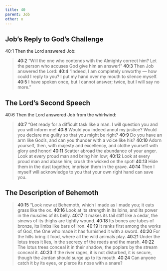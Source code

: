 ```yaml
---
title: 40
parent: Job
other: x
---
```



## Job’s Reply to God’s Challenge 

<a name="40:1">40:1</a> Then the Lord answered Job:

> <a name="40:2">40:2</a> “Will the one who contends with the Almighty correct him?
> Let the person who accuses God give him an answer!”
> <a name="40:3">40:3</a> Then Job answered the Lord:
> <a name="40:4">40:4</a> “Indeed, I am completely unworthy — how could I reply to you?
> I put my hand over my mouth to silence myself.
> <a name="40:5">40:5</a> I have spoken once, but I cannot answer;
> twice, but I will say no more.”

## The Lord’s Second Speech

<a name="40:6">40:6</a> Then the Lord answered Job from the whirlwind:

> <a name="40:7">40:7</a> “Get ready for a difficult task like a man.
> I will question you and you will inform me!
> <a name="40:8">40:8</a> Would you indeed annul my justice?
> Would you declare me guilty so that you might be right?
> <a name="40:9">40:9</a> Do you have an arm like God’s,
> and can you thunder with a voice like his?
> <a name="40:10">40:10</a> Adorn yourself, then, with majesty and excellency,
> and clothe yourself with glory and honor!
> <a name="40:11">40:11</a> Scatter abroad the abundance of your anger.
> Look at every proud man and bring him low;
> <a name="40:12">40:12</a> Look at every proud man and abase him;
> crush the wicked on the spot!
> <a name="40:13">40:13</a> Hide them in the dust together,
> imprison them in the grave.
> <a name="40:14">40:14</a> Then I myself will acknowledge to you
> that your own right hand can save you.

## The Description of Behemoth

> <a name="40:15">40:15</a> “Look now at Behemoth, which I made as I made you;
> it eats grass like the ox.
> <a name="40:16">40:16</a> Look at its strength in its loins,
> and its power in the muscles of its belly.
> <a name="40:17">40:17</a> It makes its tail stiff like a cedar,
> the sinews of its thighs are tightly wound.
> <a name="40:18">40:18</a> Its bones are tubes of bronze,
> its limbs like bars of iron.
> <a name="40:19">40:19</a> It ranks first among the works of God,
> the One who made it
> has furnished it with a sword.
> <a name="40:20">40:20</a> For the hills bring it food,
> where all the wild animals play.
> <a name="40:21">40:21</a> Under the lotus trees it lies,
> in the secrecy of the reeds and the marsh.
> <a name="40:22">40:22</a> The lotus trees conceal it in their shadow;
> the poplars by the stream conceal it.
> <a name="40:23">40:23</a> If the river rages, it is not disturbed,
> it is secure, though the Jordan
> should surge up to its mouth.
> <a name="40:24">40:24</a> Can anyone catch it by its eyes,
> or pierce its nose with a snare?